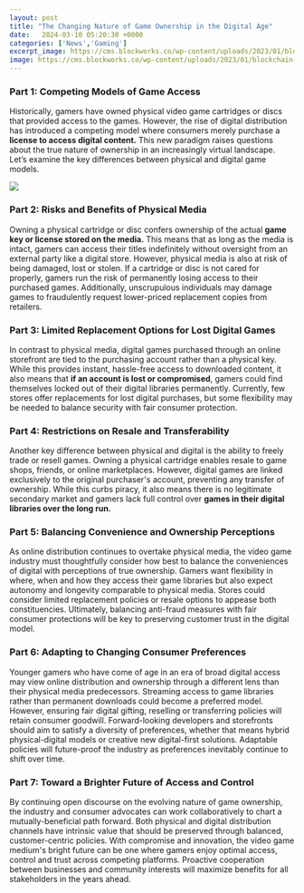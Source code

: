 ```yaml
---
layout: post
title: "The Changing Nature of Game Ownership in the Digital Age"
date:   2024-03-10 05:20:30 +0000
categories: ['News','Gaming']
excerpt_image: https://cms.blockworks.co/wp-content/uploads/2023/01/blockchain-gaming.jpg
image: https://cms.blockworks.co/wp-content/uploads/2023/01/blockchain-gaming.jpg
---
```


### Part 1: Competing Models of Game Access
Historically, gamers have owned physical video game cartridges or discs that provided access to the games. However, the rise of digital distribution has introduced a competing model where consumers merely purchase a **license to access digital content.** This new paradigm raises questions about the true nature of ownership in an increasingly virtual landscape. Let’s examine the key differences between physical and digital game models.

![](https://cms.blockworks.co/wp-content/uploads/2023/01/blockchain-gaming.jpg)
### Part 2: Risks and Benefits of Physical Media
Owning a physical cartridge or disc confers ownership of the actual **game key or license stored on the media.** This means that as long as the media is intact, gamers can access their titles indefinitely without oversight from an external party like a digital store. However, physical media is also at risk of being damaged, lost or stolen. If a cartridge or disc is not cared for properly, gamers run the risk of permanently losing access to their purchased games. Additionally, unscrupulous individuals may damage games to fraudulently request lower-priced replacement copies from retailers. 
### Part 3: Limited Replacement Options for Lost Digital Games   
In contrast to physical media, digital games purchased through an online storefront are tied to the purchasing account rather than a physical key. While this provides instant, hassle-free access to downloaded content, it also means that **if an account is lost or compromised**, gamers could find themselves locked out of their digital libraries permanently. Currently, few stores offer replacements for lost digital purchases, but some flexibility may be needed to balance security with fair consumer  protection.
### Part 4: Restrictions on Resale and Transferability   
Another key difference between physical and digital is the ability to freely trade or resell games. Owning a physical cartridge enables resale to game shops, friends, or online marketplaces. However, digital games are linked exclusively to the original purchaser's account, preventing any transfer of ownership. While this curbs piracy, it also means there is no legitimate secondary market and gamers lack full control over **games in their digital libraries over the long run.** 
### Part 5: Balancing Convenience and Ownership Perceptions
As online distribution continues to overtake physical media, the video game industry must thoughtfully consider how best to balance the conveniences of digital with perceptions of true ownership. Gamers want flexibility in where, when and how they access their game libraries but also expect autonomy and longevity comparable to physical media. Stores could consider limited replacement policies or resale options to appease both constituencies. Ultimately, balancing anti-fraud measures with fair consumer protections will be key to preserving customer trust in the digital model.
### Part 6: Adapting to Changing Consumer Preferences  
Younger gamers who have come of age in an era of broad digital access may view online distribution and ownership through a different lens than their physical media predecessors. Streaming access to game libraries rather than permanent downloads could become a preferred model. However, ensuring fair digital gifting, reselling or transferring policies will retain consumer goodwill. Forward-looking developers and storefronts should aim to satisfy a diversity of preferences, whether that means hybrid physical-digital models or creative new digital-first solutions. Adaptable policies will future-proof the industry as preferences inevitably continue to shift over time.
### Part 7: Toward a Brighter Future of Access and Control
By continuing open discourse on the evolving nature of game ownership, the industry and consumer advocates can work collaboratively to chart a mutually-beneficial path forward. Both physical and digital distribution channels have intrinsic value that should be preserved through balanced, customer-centric policies. With compromise and innovation, the video game medium's bright future can be one where gamers enjoy optimal access, control and trust across competing platforms. Proactive cooperation between businesses and community interests will maximize benefits for all stakeholders in the years ahead.